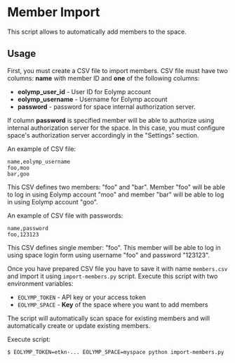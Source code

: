 # Member Import

This script allows to automatically add members to the space.

## Usage

First, you must create a CSV file to import members. CSV file must have two columns: **name** with member ID and __one__ of the following columns: 

- **eolymp_user_id** - User ID for Eolymp account
- **eolymp_username** - Username for Eolymp account
- **password** - password for space internal authorization server.  

If column **password** is specified member will be able to authorize using internal authorization server for the space. In this case, you must configure space's authorization server accordingly in the "Settings" section. 

An example of CSV file:

```csv
name,eolymp_username
foo,moo
bar,goo
```

This CSV defines two members: "foo" and "bar". Member "foo" will be able to log in using Eolymp account "moo" and member "bar" will be able to log in using Eolymp account "goo".

An example of CSV file with passwords:

```csv
name,password
foo,123123
```

This CSV defines single member: "foo". This member will be able to log in using space login form using username "foo" and password "123123".

Once you have prepared CSV file you have to save it with name `members.csv` and import it using `import-members.py` script. Execute this script with two environment variables:

- `EOLYMP_TOKEN` - API key or your access token
- `EOLYMP_SPACE` - __Key__ of the space where you want to add members

The script will automatically scan space for existing members and will automatically create or update existing members.

Execute script:

```shell
$ EOLYMP_TOKEN=etkn-... EOLYMP_SPACE=myspace python import-members.py
```
